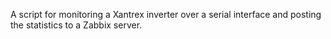 A script for monitoring a Xantrex inverter over a serial interface and posting the statistics to a Zabbix server.
